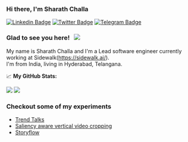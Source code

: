 ### Hi there,  I'm Sharath Challa
[![Linkedin Badge](https://img.shields.io/badge/-LinkedIn-0e76a8?style=flat-square&logo=Linkedin&logoColor=white)](https://linkedin.com/in/src200)
[![Twitter Badge](https://img.shields.io/badge/-Twitter-00acee?style=flat-square&logo=Twitter&logoColor=white)](https://twitter.com/src200)
[![Telegram Badge](https://img.shields.io/badge/-Telegram-0088cc?style=flat-square&logo=Telegram&logoColor=white)](https://t.me/src200)

### Glad to see you here! &nbsp; ![](https://visitor-badge.glitch.me/badge?page_id=src200.src200)

My name is Sharath Challa and I'm a Lead software engineer currently working at Sidewalk(https://sidewalk.ai/).<br>
I'm from India, living in Hyderabad, Telangana.


📈 **My GitHub Stats:**

  <img src="https://github-readme-stats.vercel.app/api?username=src200&show_icons=true&hide_border=true&layout=compact&count_private=true&include_all_commits=true&theme=dark" />
  <img src="https://github-readme-stats.vercel.app/api/top-langs/?username=src200&exclude_repo=KNN-Image-Classification&show_icons=true&hide_border=true&layout=compact&langs_count=8&theme=dark"/>

### Checkout some of my experiments
  - [Trend Talks](https://trendtalks.herokuapp.com/)
  - [Saliency aware vertical video cropping](https://crisprvideo.netlify.com/)
  - [Storyflow](https://storyflow.video/)
<!-- <img src="https://raw.githubusercontent.com/abhisheknaiidu/abhisheknaiidu/master/code.gif"/> -->
